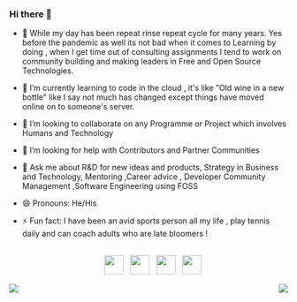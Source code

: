 ### Hi there 👋
- 🔭 While my day has been repeat rinse repeat cycle for many years. Yes before the pandemic as well its not bad when it comes to Learning by doing , when I get time out of consulting assignments I tend to work on community building and making leaders in Free and Open Source Technologies.
- 🌱 I’m currently learning to code in the cloud , it's like "Old wine in a new bottle" like I say not much has changed except things have moved online on to someone's server. 
- 👯 I’m looking to collaborate on any Programme or Project which involves Humans and Technology
- 🤔 I’m looking for help with Contributors and Partner Communities 
- 💬 Ask me about R&D for new ideas and products, Strategy in Business and Technology,  Mentoring ,Career advice , Developer Community Management ,Software Engineering using FOSS
- 😄 Pronouns: He/His
- ⚡ Fun fact: I have been an avid sports person all my life , play tennis daily and can coach adults who are late bloomers !
 
    <br>
    <div align="center" >
    <a href="mailto:satyaakam@gmail.com"><img height="35" src="https://raw.githubusercontent.com/EXTREMOPHILARUM/SuperTinyIcons/master/images/svg/gmail.svg"></a>&nbsp;&nbsp;
    <a href="https://linkedin.com/in/satyaakam"><img height="35" src="https://raw.githubusercontent.com/EXTREMOPHILARUM/SuperTinyIcons/master/images/svg/linkedin.svg"></a>&nbsp;&nbsp;
    <a href="https://twitter.com/satyaakam"><img height="35" src="https://raw.githubusercontent.com/EXTREMOPHILARUM/SuperTinyIcons/master/images/svg/twitter.svg"></a>&nbsp;&nbsp;
    <a href="https://instagram.com/satyaakam"><img height="35" src="https://raw.githubusercontent.com/EXTREMOPHILARUM/SuperTinyIcons/master/images/svg/instagram.svg"></a>&nbsp;&nbsp; 
    </div>

<a href="https://github.com/satyaakam?tab=repositories">
<img align="left" src="https://github-readme-stats.vercel.app/api?username=satyaakam&show_icons=true"/> </a>
<a href="https://github.com/satyaakam?tab=repositories">
<img align="right" src="https://github-readme-stats.vercel.app/api/top-langs/?username=satyaakam&hide_langs_below=1"/> </a>
